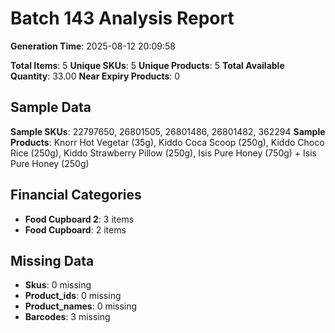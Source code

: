# Batch 143 Analysis Report

**Generation Time**: 2025-08-12 20:09:58

**Total Items**: 5
**Unique SKUs**: 5
**Unique Products**: 5
**Total Available Quantity**: 33.00
**Near Expiry Products**: 0

## Sample Data
**Sample SKUs**: 22797650, 26801505, 26801486, 26801482, 362294
**Sample Products**: Knorr Hot Vegetar (35g), Kiddo Coca Scoop (250g), Kiddo Choco Rice (250g), Kiddo Strawberry Pillow (250g), Isis Pure Honey (750g) + Isis Pure Honey (250g)

## Financial Categories
- **Food Cupboard 2**: 3 items
- **Food Cupboard**: 2 items

## Missing Data
- **Skus**: 0 missing
- **Product_ids**: 0 missing
- **Product_names**: 0 missing
- **Barcodes**: 3 missing
